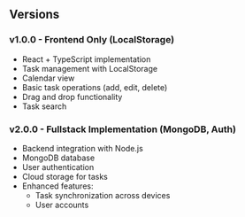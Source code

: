 ## Versions

### v1.0.0 - Frontend Only (LocalStorage)
- React + TypeScript implementation
- Task management with LocalStorage
- Calendar view
- Basic task operations (add, edit, delete)
- Drag and drop functionality
- Task search

### v2.0.0 - Fullstack Implementation (MongoDB, Auth)
- Backend integration with Node.js
- MongoDB database
- User authentication
- Cloud storage for tasks
- Enhanced features:
  - Task synchronization across devices
  - User accounts
 

